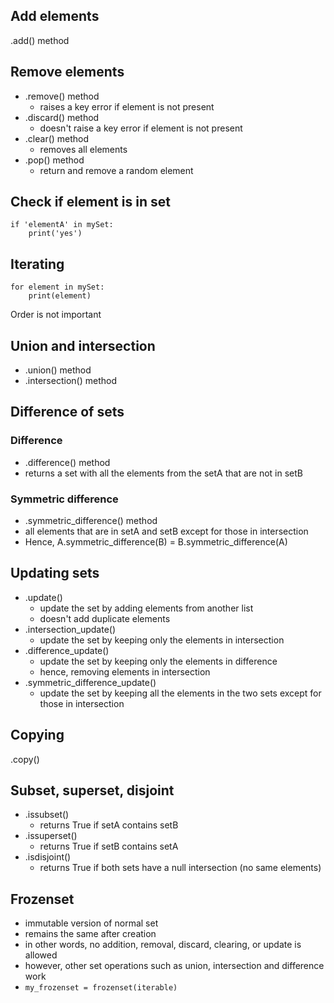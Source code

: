 ## Add elements
.add() method 

## Remove elements
- .remove() method
    - raises a key error if element is not present
- .discard() method
    - doesn't raise a key error if element is not present
- .clear() method
    - removes all elements
- .pop() method
    - return and remove a random element

## Check if element is in set
```
if 'elementA' in mySet:
    print('yes')
```

## Iterating
```
for element in mySet:
    print(element)
```
Order is not important

## Union and intersection 
- .union() method
- .intersection() method

## Difference of sets
### Difference
- .difference() method
- returns a set with all the elements from the setA that are not in setB

### Symmetric difference
- .symmetric_difference() method
- all elements that are in setA and setB except for those in intersection
- Hence, A.symmetric_difference(B) = B.symmetric_difference(A)

## Updating sets
- .update()
    - update the set by adding elements from another list
    - doesn't add duplicate elements 
- .intersection_update()
    - update the set by keeping only the elements in intersection
- .difference_update()
    - update the set by keeping only the elements in difference
    - hence, removing elements in intersection
- .symmetric_difference_update()
    - update the set by keeping all the elements in the two sets except for those in intersection

## Copying
.copy()

## Subset, superset, disjoint
- .issubset()
    - returns True if setA contains setB
- .issuperset()
    - returns True if setB contains setA
- .isdisjoint()
    - returns True if both sets have a null intersection (no same elements)

## Frozenset
- immutable version of normal set 
- remains the same after creation
- in other words, no addition, removal, discard, clearing, or update is allowed
- however, other set operations such as union, intersection and difference work  
- `my_frozenset = frozenset(iterable)`